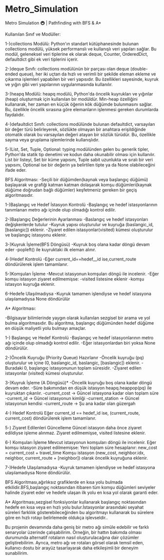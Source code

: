 # Metro_Simulation
 Metro Simulation 🚇 | Pathfinding with BFS & A*

Kullanılan Sınıf ve Modüller:


1-)collections Modülü: Python'ın standart kütüphanesinde bulunan collections modülü, yüksek performanslı ve kullanışlı veri yapıları sağlar. Bu modül, geleneksel veri tiplerine ek olarak deque, Counter, OrderedDict, defaultdict gibi ek veri tiplerini içerir. ​

2-)deque Sınıfı: collections modülünün bir parçası olan deque (double-ended queue), her iki uçtan da hızlı ve verimli bir şekilde eleman ekleme ve çıkarma işlemleri yapabilen bir veri yapısıdır. Bu özellikleri sayesinde, kuyruk ve yığın gibi veri yapılarının uygulanmasında kullanılır. ​

3-)heapq Modülü: heapq modülü, Python'da öncelik kuyrukları ve yığınlar (heap) oluşturmak için kullanılan bir modüldür. Min-heap özelliğini kullanarak, her zaman en küçük öğenin kök düğümde bulunmasını sağlar. Bu, özellikle öncelik sırasına göre elemanların işlenmesi gereken durumlarda faydalıdır. ​

4-)defaultdict Sınıfı: collections modülünde bulunan defaultdict, varsayılan bir değer türü belirleyerek, sözlükte olmayan bir anahtara erişildiğinde otomatik olarak bu varsayılan değeri atayan bir sözlük türüdür. Bu, özellikle sayma veya gruplama işlemlerinde kullanışlıdır. ​


5-)List, Set, Tuple, Optional: typing modülünden gelen bu generik tipler, Python'da statik tip denetimi ve kodun daha okunabilir olması için kullanılır. List bir listeyi, Set bir küme yapısını, Tuple sabit uzunlukta ve sıralı bir veri yapısını, Optional ise bir değerin ya belirtilen tipte ya da None olabileceğini ifade eder.
 
 BFS Algoritması:
  -Seçili bir düğümden(kaynak veya başlangıç düğümü) başlayarak ve grafiği katman katman dolaşarak komşu düğümleri(kaynak düğüme doğrudan bağlı düğümler) keşfetmeniz gereken bir geçiş algoritmasıdır.

  
  1-)Başlangıç ve Hedef İstasyon Kontrolü
  -Başlangıç ve hedef istasyonlarının tanımlanan metro ağı içinde olup olmadığı kontrol edilir.

  

  2-)Başlangıç Değerlerinin Ayarlanması
  -Baslangıç ve hedef istasyonları değişkenlerde tutulur
  -Kuyruk yapısı oluşturulur ve kuyruğa (baslangic_id, [baslangic]) eklenir.
  -Ziyaret edilen istasyonlar(visited) kümesi oluşturulur ve başlangıç istasyonu eklenir.

  

  3-)Kuyruk İşleme(BFS Döngüsü)
  -Kuyruk boş olana kadar döngü devam eder
  -popleft() ile kuyruktaki ilk eleman alınır.

  4-)Hedef Kontrolü
  -Eğer current_id==hedef__id ise,current_route döndürülerek işlem tamamlanır.


  5-)Komşuları İşleme
  -Mevcut istasyonun komşuları döngü ile incelenir.
  -Eğer komşu istasyon ziyaret edilmemişse:
     -visited listesine eklenir
     -komşu istasyon kuyruğa eklenir.
     
     
   6-Hedefe Ulaşılmadıysa
   -Kuyruk tamamen işlendiyse ve hedef istasyona ulaşılamadıysa None döndürülür
   

 A* Algoritması:
 
 -​Bilgisayar bilimlerinde yaygın olarak kullanılan sezgisel bir arama ve yol bulma algoritmasıdır. Bu algoritma, başlangıç düğümünden hedef düğüme en düşük maliyetli yolu bulmayı amaçlar.

 
1-) Başlangıç ve Hedef Kontrolü
-Başlangıç ve hedef istasyonlarının metro ağı içinde olup olmadığı kontrol edilir.
-Eğer istasyonlardan biri yoksa None döndürülür.


2️-)Öncelik Kuyruğu (Priority Queue) Hazırlanır
-Öncelik kuyruğu (pq) oluşturulur ve içine (0, baslangic_id, baslangic, [baslangic]) eklenir.
-Buradaki 0, başlangıç istasyonunun toplam süresidir.
-Ziyaret edilen istasyonlar (visited) kümesi oluşturulur.


3️-)Kuyruk İşleme (A Döngüsü)*
-Öncelik kuyruğu boş olana kadar döngü devam eder.
-Süre bakımından en düşük istasyon heapq.heappop(pq) ile kuyruktan çıkarılır.
-current_cost → Güncel istasyona kadar olan toplam süre
-current_id → Güncel istasyonun kimliği
-current_station → Güncel istasyonun kendisi
-current_route → Şu ana kadar olan güzergah


4-) Hedef Kontrolü
Eğer current_id == hedef_id ise, (current_route, current_cost) döndürülerek işlem tamamlanır.

5️-) Ziyaret Edilenleri Güncelleme
Güncel istasyon daha önce ziyaret edildiyse işleme alınmaz.
Ziyaret edilmemişse, visited listesine eklenir.

6-) Komşuları İşleme
Mevcut istasyonun komşuları döngü ile incelenir.
Eğer komşu istasyon ziyaret edilmemişse:
Yeni toplam süre hesaplanır: new_cost = current_cost + travel_time
Komşu istasyon (new_cost, neighbor.idx, neighbor, current_route + [neighbor]) olarak öncelik kuyruğuna eklenir.

7️-)Hedefe Ulaşılamadıysa
-Kuyruk tamamen işlendiyse ve hedef istasyona ulaşılamadıysa None döndürülür.

BFS Algoritması,ağırlıksız grafiklerde en kısa yolu bulmada etkilidir.BFS,başlangıç noktasından itibaren tüm komşu düğümleri seviyeler halinde ziyaret eder ve hedefe ulaşan ilk yolu en kısa yol olarak garanti eder.

A* Algoritması,sezgisel fonksiyonlar kullanarak başlangıç noktasından hedefe en kısa veya en hızlı yolu bulur.İstasyonlar arasındaki seyahat süreleri farklılık gösterebileceğinden bu algoritmayı kullanarak bu sürelere göre en hızlı rotayı belirlemede oldukça işlevseldir..

Bu projenin devamında daha geniş bir metro ağı simüle edebilir ve farklı senaryolar üzerinde çalışabilirim. Örneğin, bir hattın bakımda olması durumunda alternatif rotaların nasıl oluşturulacağına dair çözümler geliştirebilirim. Ayrıca, metro ağı ve rotaları görsel olarak temsil eden, kullanıcı dostu bir arayüz tasarlayarak daha etkileşimli bir deneyim sunabilirim.
   
  
   
   
  

 
 
